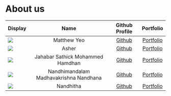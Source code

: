 # About us

Display |                  Name                  |              Github Profile              | Portfolio 
--------|:--------------------------------------:|:----------------------------------------:|:---------:
![](https://via.placeholder.com/100.png?text=Photo) |              Matthew Yeo               | [Github](https://github.com/matthewyeo1) | [Portfolio](docs/team/matthew.md)
![](https://via.placeholder.com/100.png?text=Photo) |                 Asher                  | [Github](https://github.com/Ashertan256/) | [Portfolio](docs/team/johndoe.md)
![](https://via.placeholder.com/100.png?text=Photo) |    Jahabar Sathick Mohammed Hamdhan    | [Github](https://github.com/mohammedhamdhan) | [Portfolio](docs/team/mohammedhamdhan.md)
![](https://via.placeholder.com/100.png?text=Photo) | Nandhimandalam Madhavakrishna Nandhana | [Github](https://github.com/nandhananm7) | [Portfolio](docs/team/nandhananm7.md)
![](https://via.placeholder.com/100.png?text=Photo) |               Nandhitha                | [Github](https://github.com/nandhananm7) | [Portfolio](docs/team/nandhananm7.md)

